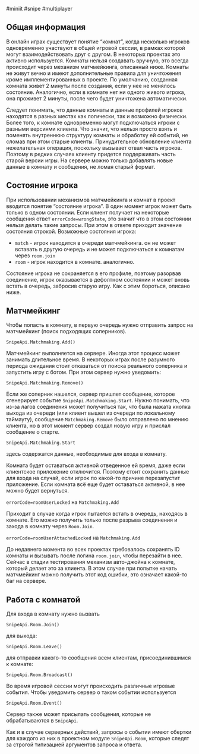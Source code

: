 #miniit #snipe #multiplayer

## Общая информация

В онлайн играх существует понятие “комнат”, когда несколько игроков одновременно участвуют в общей игровой сессии, в рамках которой могут взаимодействовать друг с другом. В некоторых проектах это активно используется. Комнаты нельзя создавать вручную, это всегда происходит через механизм матчмейкинга, описанный ниже. Комнаты не живут вечно и имеют дополнительные правила для уничтожения кроме имплементированных в проекте. По умолчанию, созданная комната живет 2 минуты после создания, если у нее не менялось состояние. Аналогично, если в комнате нет ни одного живого игрока, она проживет 2 минуты, после чего будет уничтожена автоматически.

Следует понимать, что данные комнаты и данные профилей игроков находятся в разных местах как логически, так и возможно физически. Более того, к комнате одновременно могут подключаться игроки с разными версиями клиента. Что значит, что нельзя просто взять и поменять внутреннюю структуру комнаты и обработку ей событий, не сломав при этом старые клиенты. Принудительное обновление клиента нежелательная операция, поскольку вызывает отвал часть игроков. Поэтому в редких случаях клиенту придется поддерживать часть старой версии игры. На сервере можно только добавлять новые данные в комнату и сообщения, не ломая старый формат.

## Состояние игрока

При использовании механизмов матчмейкинга и комнат в проект вводится понятие “состояние игрока”. В один момент игрок может быть только в одном состоянии. Если клиент получает на некоторые сообщения ответ `errorCode=wrongState`, это значит что в этом состоянии нельзя делать такие запросы. При этом в ответе приходит значение состояния строкой. Возможные состояния игрока:

- `match` - игрок находится в очереди матчмейкинга. он не может вставать в другую очередь и не может подключаться к комнатам через `room.join`
- `room` - игрок находится в комнате. аналогично.

Состояние игрока не сохраняется в его профиле, поэтому разорвав соединение, игрок оказывается в дефолтном состоянии и может вновь встать в очередь, забросив старую игру. Как с этим бороться, описано ниже.

## Матчмейкинг

Чтобы попасть в комнату, в первую очередь нужно отправить запрос на матчмейкинг (поиск подходящих соперников).

`SnipeApi.Matchmaking.Add()`

Матчмейкинг выполняется на сервере. Иногда этот процесс может занимать длительное время. В некоторых играх после разумного периода ожидания стоит отказаться от поиска реального соперника и запустить игру с ботом. При этом сервер нужно уведомить:

`SnipeApi.Matchmaking.Remove()`

Если же соперник нашелся, сервер пришлет сообщение, которое сгенерирует событие `SnipeApi.Matchmaking.Start`. Нужно понимать, что из-за лагов соединения может получиться так, что была нажата кнопка выхода из очереди (или клиент вышел из очереди по локальному таймауту), сообщение `Matchmaking.Remove` было отправлено по мнению клиента, но в этот момент сервер создал новую игру и прислал сообщение о старте.

`SnipeApi.Matchmaking.Start`

здесь содержатся данные, необходимые для входа в комнату.

Комната будет оставаться активной отведенное ей время, даже если клиентское приложение отключится. Поэтому стоит сохранить данные для входа на случай, если игрок по какой-то причине перезапустит приложение. Если комната всё еще будет оставаться активной, в нее можно будет вернуться.

`errorCode=roomUserLocked` на `Matchmaking.Add`

Приходит в случае когда игрок пытается встать в очередь, находясь в комнате. Его можно получить только после разрыва соединения и захода в комнату через `Room.Join`.

`errorCode=roomUserAttachedLocked` на `Matchmaking.Add`

До недавнего момента во всех проектах требовалось сохранять ID комнаты и вызывать после логина `room.join`, чтобы перезайти в нее. Сейчас в стадии тестирования механизм авто-джойна к комнате, который делает это за клиента. В этом случае при попытке начать матчмейкинг можно получить этот код ошибки, это означает какой-то баг на сервере.

## Работа с комнатой

Для входа в комнату нужно вызвать

`SnipeApi.Room.Join()`

для выхода:

`SnipeApi.Room.Leave()`

для отправки какого-то сообщения всем клиентам, присоединившимся к комнате:

`SnipeApi.Room.Broadcast()`

Во время игровой сессии могут происходить различные игровые события. Чтобы уведомить сервер о таком событии используется

`SnipeApi.Room.Event()`

Сервер также может присылать сообщения, которые не обрабатываются в `SnipeApi`.

Как и в случае серверных действий, запросы о событии имеют обертки для каждого из них в проектном модуле `SnipeApi.Room`, которые следят за строгой типизацией аргументов запроса и ответа.